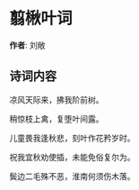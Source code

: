 # 翦楸叶词

**作者**: 刘敞

## 诗词内容

凉风天际来，拂我阶前树。

稍惊枝上禽，复堕叶间露。

儿童畏我逢秋悲，刻叶作花矜岁时。

祝我宜秋劝使插，未能免俗复尔为。

鬓边二毛殊不恶，淮南何须伤木落。

